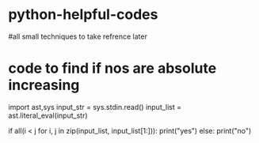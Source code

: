 # python-helpful-codes
#all small techniques to take refrence later
# code to find if nos are absolute increasing
import ast,sys
input_str = sys.stdin.read()
input_list = ast.literal_eval(input_str)

if all(i < j for i, j in zip(input_list, input_list[1:])):
    print("yes")
else:
    print("no")
